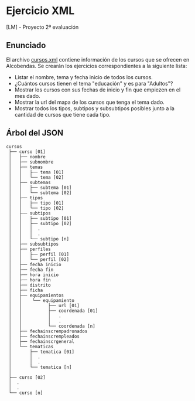 # Ejercicio XML
[LM] - Proyecto 2ª evaluación

## Enunciado
El archivo [cursos.xml](cursos.xml) contiene información de los cursos que se ofrecen en Alcobendas. Se crearán los ejercicios correspondientes a la siguiente lista:

* Listar el nombre, tema y fecha inicio de todos los cursos.
* ¿Cuántos cursos tienen el tema "educación" y es para "Adultos"?
* Mostrar los cursos con sus fechas de inicio y fin que empiezen en el mes dado.
* Mostrar la url del mapa de los cursos que tenga el tema dado.
* Mostrar todos los tipos, subtipos y subsubtipos posibles junto a la cantidad de cursos que tiene cada tipo.

## Árbol del JSON

```
cursos
 ├── curso [01]
 │	 ├── nombre
 │	 ├── subnombre
 │	 ├── temas
 │	 │	 ├── tema [01]
 │	 │	 └── tema [02]
 │	 ├── subtemas
 │	 │	 ├── subtema [01]
 │	 │	 └── subtema [02]
 │	 ├── tipos
 │	 │	 ├── tipo [01]
 │	 │	 └── tipo [02]
 │	 ├── subtipos
 │	 │	 ├── subtipo [01]
 │	 │	 ├── subtipo [02]
 │	 │	 │	.
 │	 │	 │	.
 │	 │	 └── subtipo [n]
 │	 ├── subsubtipos
 │	 ├── perfiles
 │	 │	 ├── perfil [01]
 │	 │	 └── perfil [02]
 │	 ├── fecha inicio
 │	 ├── fecha fin
 │	 ├── hora inicio
 │	 ├── hora fin
 │	 ├── distrito
 │	 ├── ficha
 │	 ├── equipamientos
 │	 │	  └── equipamiento
 │	 │	 	 	├── url [01]
 │	 │			├── coordenada [01]
 │	 │	 		│	.
 │	 │	 		│	.
 │	 │	 		└── coordenada [n]
 │	 ├── fechainscrempadronados 
 │	 ├── fechainscrempleados
 │	 ├── fechainscrgeneral 
 │	 └── tematicas 
 │	 	 ├── tematica [01]
 │	 	 │	.
 │	 	 │	.
 │	 	 └── tematica [n]
 │
 ├── curso [02]
 │	.
 │	.
 └── curso [n]
```
